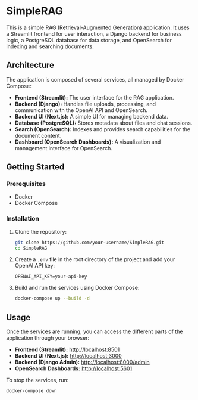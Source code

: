 # SimpleRAG

This is a simple RAG (Retrieval-Augmented Generation) application. It uses a Streamlit frontend for user interaction, a Django backend for business logic, a PostgreSQL database for data storage, and OpenSearch for indexing and searching documents.

## Architecture

The application is composed of several services, all managed by Docker Compose:

-   **Frontend (Streamlit):** The user interface for the RAG application.
-   **Backend (Django):** Handles file uploads, processing, and communication with the OpenAI API and OpenSearch.
-   **Backend UI (Next.js):** A simple UI for managing backend data.
-   **Database (PostgreSQL):** Stores metadata about files and chat sessions.
-   **Search (OpenSearch):** Indexes and provides search capabilities for the document content.
-   **Dashboard (OpenSearch Dashboards):** A visualization and management interface for OpenSearch.

## Getting Started

### Prerequisites

*   Docker
*   Docker Compose

### Installation

1.  Clone the repository:
    ```bash
    git clone https://github.com/your-username/SimpleRAG.git
    cd SimpleRAG
    ```
2.  Create a `.env` file in the root directory of the project and add your OpenAI API key:
    ```
    OPENAI_API_KEY=your-api-key
    ```
3.  Build and run the services using Docker Compose:
    ```bash
    docker-compose up --build -d
    ```

## Usage

Once the services are running, you can access the different parts of the application through your browser:

*   **Frontend (Streamlit):** [http://localhost:8501](http://localhost:8501)
*   **Backend UI (Next.js):** [http://localhost:3000](http://localhost:3000)
*   **Backend (Django Admin):** [http://localhost:8000/admin](http://localhost:8000/admin)
*   **OpenSearch Dashboards:** [http://localhost:5601](http://localhost:5601)

To stop the services, run:
```bash
docker-compose down
